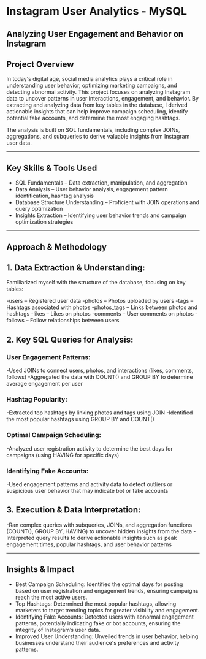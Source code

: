 # Instagram User Analytics - MySQL

## Analyzing User Engagement and Behavior on Instagram

## Project Overview

In today's digital age, social media analytics plays a critical role in understanding user behavior, optimizing marketing campaigns, and detecting abnormal activity. This project focuses on analyzing Instagram data to uncover patterns in user interactions, engagement, and behavior. By extracting and analyzing data from key tables in the database, I derived actionable insights that can help improve campaign scheduling, identify potential fake accounts, and determine the most engaging hashtags.

The analysis is built on SQL fundamentals, including complex JOINs, aggregations, and subqueries to derive valuable insights from Instagram user data.

---

## Key Skills & Tools Used

- SQL Fundamentals – Data extraction, manipulation, and aggregation
- Data Analysis – User behavior analysis, engagement pattern identification, hashtag analysis
- Database Structure Understanding – Proficient with JOIN operations and query optimization
- Insights Extraction – Identifying user behavior trends and campaign optimization strategies

--- 

## Approach & Methodology

  ## 1. Data Extraction & Understanding:
 
Familiarized myself with the structure of the database, focusing on key tables:

-users – Registered user data
-photos – Photos uploaded by users
-tags – Hashtags associated with photos
-photos_tags – Links between photos and hashtags
-likes – Likes on photos
-comments – User comments on photos
-follows – Follow relationships between users

## 2. Key SQL Queries for Analysis:

### User Engagement Patterns:

-Used JOINs to connect users, photos, and interactions (likes, comments, follows)
-Aggregated the data with COUNT() and GROUP BY to determine average engagement per user

### Hashtag Popularity:

-Extracted top hashtags by linking photos and tags using JOIN
-Identified the most popular hashtags using GROUP BY and COUNT()

### Optimal Campaign Scheduling:

-Analyzed user registration activity to determine the best days for campaigns (using HAVING for specific days)

### Identifying Fake Accounts:

-Used engagement patterns and activity data to detect outliers or suspicious user behavior that may indicate bot or fake accounts

## 3. Execution & Data Interpretation:

-Ran complex queries with subqueries, JOINs, and aggregation functions (COUNT(), GROUP BY, HAVING) to uncover hidden insights from the data
-Interpreted query results to derive actionable insights such as peak engagement times, popular hashtags, and user behavior patterns

---

## Insights & Impact

-  Best Campaign Scheduling: Identified the optimal days for posting based on user registration and engagement trends, ensuring campaigns reach the most active users.
-  Top Hashtags: Determined the most popular hashtags, allowing marketers to target trending topics for greater visibility and engagement.
-  Identifying Fake Accounts: Detected users with abnormal engagement patterns, potentially indicating fake or bot accounts, ensuring the integrity of Instagram’s user data.
-  Improved User Understanding: Unveiled trends in user behavior, helping businesses understand their audience's preferences and activity patterns.

